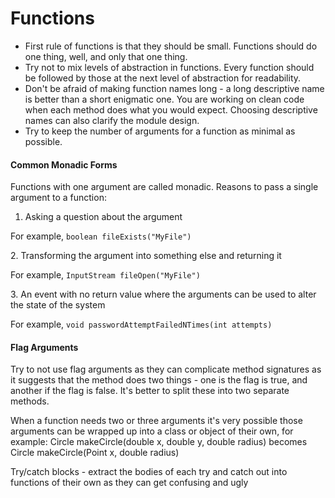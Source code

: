 # Functions

* First rule of functions is that they should be small. Functions should do one thing, well, and only that one thing.
* Try not to mix levels of abstraction in functions. Every function should be followed by those at the next level of abstraction for readability.
* Don't be afraid of making function names long - a long descriptive name is better than a short enigmatic one. You are working on clean code when each method does what you would expect. Choosing descriptive names can also clarify the module design.
* Try to keep the number of arguments for a function as minimal as possible.

#### Common Monadic Forms&#x20;

Functions with one argument are called monadic. Reasons to pass a single argument to a function:

1. Asking a question about the argument

For example, `boolean fileExists("MyFile")`



2\. Transforming the argument into something else and returning it

For example, `InputStream fileOpen("MyFile")`



3\. An event with no return value where the arguments can be used to alter the state of the system

For example, `void passwordAttemptFailedNTimes(int attempts)`

#### Flag Arguments

Try to not use flag arguments as they can complicate method signatures as it suggests that the method does two things - one is the flag is true, and another if the flag is false. It's better to split these into two separate methods.



When a function needs two or three arguments it's very possible those arguments can be wrapped up into a class or object of their own, for example: Circle makeCircle(double x, double y, double radius) becomes Circle makeCircle(Point x, double radius)

Try/catch blocks - extract the bodies of each try and catch out into functions of their own as they can get confusing and ugly
